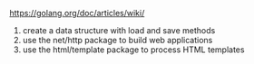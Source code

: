https://golang.org/doc/articles/wiki/

1. create a data structure with load and save methods
2. use the net/http package to build web applications
3. use the html/template package to process HTML templates